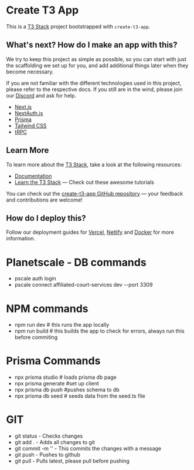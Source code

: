 # Create T3 App

This is a [T3 Stack](https://create.t3.gg/) project bootstrapped with `create-t3-app`.

## What's next? How do I make an app with this?

We try to keep this project as simple as possible, so you can start with just the scaffolding we set up for you, and add additional things later when they become necessary.

If you are not familiar with the different technologies used in this project, please refer to the respective docs. If you still are in the wind, please join our [Discord](https://t3.gg/discord) and ask for help.

- [Next.js](https://nextjs.org)
- [NextAuth.js](https://next-auth.js.org)
- [Prisma](https://prisma.io)
- [Tailwind CSS](https://tailwindcss.com)
- [tRPC](https://trpc.io)

## Learn More

To learn more about the [T3 Stack](https://create.t3.gg/), take a look at the following resources:

- [Documentation](https://create.t3.gg/)
- [Learn the T3 Stack](https://create.t3.gg/en/faq#what-learning-resources-are-currently-available) — Check out these awesome tutorials

You can check out the [create-t3-app GitHub repository](https://github.com/t3-oss/create-t3-app) — your feedback and contributions are welcome!

## How do I deploy this?

Follow our deployment guides for [Vercel](https://create.t3.gg/en/deployment/vercel), [Netlify](https://create.t3.gg/en/deployment/netlify) and [Docker](https://create.t3.gg/en/deployment/docker) for more information.

# Planetscale - DB commands
- pscale auth login
- pscale connect affiliated-court-services dev --port 3309

# NPM commands
- npm run dev # this runs the app locally
- npm run build # this builds the app to check for errors, always run this before commiting

# Prisma Commands
- npx prisma studio # loads prisma db page
- npx prisma generate #set up client
- npx prisma db push #pushes schema to db
- npx prisma db seed # seeds data from the seed.ts file

# GIT
- git status - Checks changes
- git add . - Adds all changes to git
- git commit -m '' - This commits the changes with a message
- git push - Pushes to github
- git pull - Pulls latest, please pull before pushing